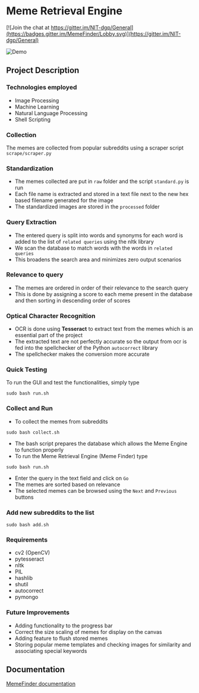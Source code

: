 # Meme Retrieval Engine

[![Join the chat at https://gitter.im/NIT-dgp/General](https://badges.gitter.im/MemeFinder/Lobby.svg)](https://gitter.im/NIT-dgp/General)

![Demo](docs/images/ss_flask.png)
## Project Description

### Technologies employed
* Image Processing
* Machine Learning
* Natural Language Processing
* Shell Scripting

### Collection
The memes are collected from popular subreddits using a scraper script `scrape/scraper.py`

### Standardization
* The memes collected are put in `raw` folder and the script `standard.py` is run
* Each file name is extracted and stored in a text file next to the new hex based filename generated for the image
* The standardized images are stored in the `processed` folder

### Query Extraction
* The entered query is split into words and synonyms for each word is added to the list of `related queries` using the nltk library
* We scan the database to match words with the words in `related queries` 
* This broadens the search area and minimizes zero output scenarios

### Relevance to query
* The memes are ordered in order of their relevance to the search query
* This is done by assigning a score to each meme present in the database and then sorting in descending order of scores

### Optical Character Recognition
* OCR is done using __Tesseract__ to extract text from the memes which is an essential part of the project
* The extracted text are not perfectly accurate so the output from ocr is fed into the spellchecker of the Python `autocorrect` library
* The spellchecker makes the conversion more accurate

### Quick Testing
To run the GUI and test the functionalities, simply type 
```
sudo bash run.sh
```

### Collect and Run
* To collect the memes from subreddits
```
sudo bash collect.sh
```
* The bash script prepares the database which allows the Meme Engine to function properly
*  To run the Meme Retrieval Engine (Meme Finder) type
```
sudo bash run.sh
```
* Enter the query in the text field and click on `Go`
* The memes are sorted based on relevance
* The selected memes can be browsed using the `Next` and `Previous` buttons

### Add new subreddits to the list 
```
sudo bash add.sh
```

### Requirements
* cv2 (OpenCV)
* pytesseract
* nltk
* PIL
* hashlib
* shutil
* autocorrect
* pymongo

### Future Improvements
* Adding functionality to the progress bar
* Correct the size scaling of memes for display on the canvas
* Adding feature to flush stored memes
* Storing popular meme templates and checking images for similarity and associating special keywords

## Documentation
[MemeFinder documentation](docs/README.md)
